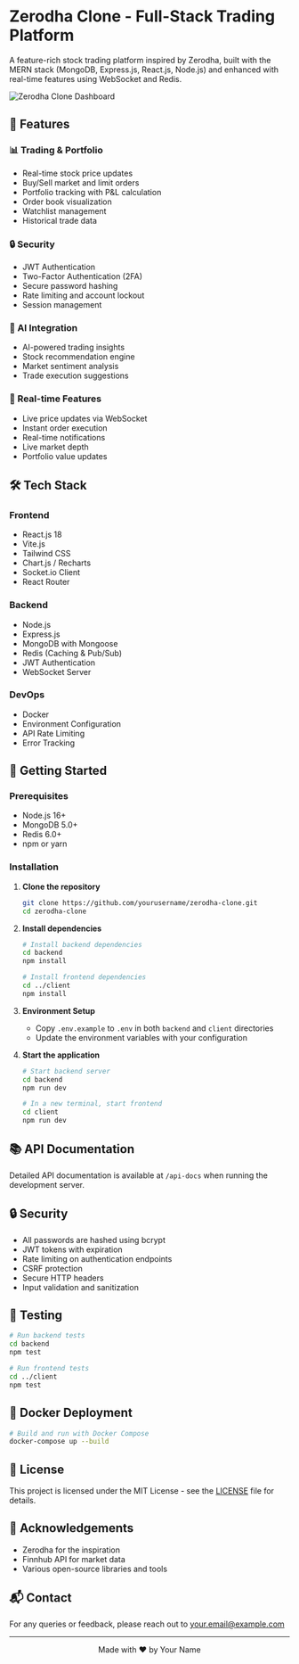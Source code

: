 # Zerodha Clone - Full-Stack Trading Platform

A feature-rich stock trading platform inspired by Zerodha, built with the MERN stack (MongoDB, Express.js, React.js, Node.js) and enhanced with real-time features using WebSocket and Redis.

![Zerodha Clone Dashboard](https://via.placeholder.com/1200x600/1a202c/ffffff?text=Zerodha+Clone+Dashboard)

## 🚀 Features

### 📊 Trading & Portfolio
- Real-time stock price updates
- Buy/Sell market and limit orders
- Portfolio tracking with P&L calculation
- Order book visualization
- Watchlist management
- Historical trade data

### 🔒 Security
- JWT Authentication
- Two-Factor Authentication (2FA)
- Secure password hashing
- Rate limiting and account lockout
- Session management

### 🤖 AI Integration
- AI-powered trading insights
- Stock recommendation engine
- Market sentiment analysis
- Trade execution suggestions

### 📱 Real-time Features
- Live price updates via WebSocket
- Instant order execution
- Real-time notifications
- Live market depth
- Portfolio value updates

## 🛠 Tech Stack

### Frontend
- React.js 18
- Vite.js
- Tailwind CSS
- Chart.js / Recharts
- Socket.io Client
- React Router

### Backend
- Node.js
- Express.js
- MongoDB with Mongoose
- Redis (Caching & Pub/Sub)
- JWT Authentication
- WebSocket Server

### DevOps
- Docker
- Environment Configuration
- API Rate Limiting
- Error Tracking

## 🚀 Getting Started

### Prerequisites
- Node.js 16+
- MongoDB 5.0+
- Redis 6.0+
- npm or yarn

### Installation

1. **Clone the repository**
   ```bash
   git clone https://github.com/yourusername/zerodha-clone.git
   cd zerodha-clone
   ```

2. **Install dependencies**
   ```bash
   # Install backend dependencies
   cd backend
   npm install
   
   # Install frontend dependencies
   cd ../client
   npm install
   ```

3. **Environment Setup**
   - Copy `.env.example` to `.env` in both `backend` and `client` directories
   - Update the environment variables with your configuration

4. **Start the application**
   ```bash
   # Start backend server
   cd backend
   npm run dev
   
   # In a new terminal, start frontend
   cd client
   npm run dev
   ```

## 📚 API Documentation

Detailed API documentation is available at `/api-docs` when running the development server.

## 🔒 Security

- All passwords are hashed using bcrypt
- JWT tokens with expiration
- Rate limiting on authentication endpoints
- CSRF protection
- Secure HTTP headers
- Input validation and sanitization

## 🧪 Testing

```bash
# Run backend tests
cd backend
npm test

# Run frontend tests
cd ../client
npm test
```

## 🐳 Docker Deployment

```bash
# Build and run with Docker Compose
docker-compose up --build
```

## 📝 License

This project is licensed under the MIT License - see the [LICENSE](LICENSE) file for details.

## 🙏 Acknowledgements

- Zerodha for the inspiration
- Finnhub API for market data
- Various open-source libraries and tools

## 📬 Contact

For any queries or feedback, please reach out to [your.email@example.com](mailto:your.email@example.com)

---

<div align="center">
  Made with ❤️ by Your Name
</div>
